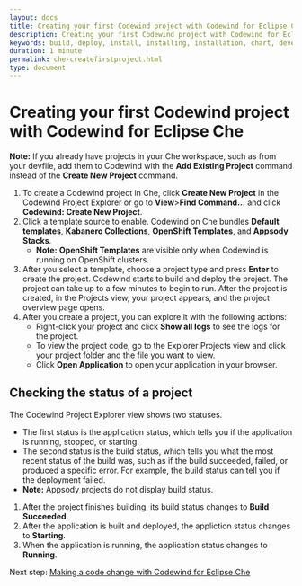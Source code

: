 ```yaml
---
layout: docs
title: Creating your first Codewind project with Codewind for Eclipse Che
description: Creating your first Codewind project with Codewind for Eclipse Che
keywords: build, deploy, install, installing, installation, chart, develop, cloud, public cloud, services, command line, cli, command, start, stop, update, open, delete, options, operation, devops
duration: 1 minute
permalink: che-createfirstproject.html
type: document
---
```


# Creating your first Codewind project with Codewind for Eclipse Che

**Note:** If you already have projects in your Che workspace, such as from your devfile, add them to Codewind with the **Add Existing Project** command instead of the **Create New Project** command.

1. To create a Codewind project in Che, click **Create New Project** in the Codewind Project Explorer or go to **View**>**Find Command...** and click **Codewind: Create New Project**.
2. Click a template source to enable. Codewind on Che bundles **Default templates**, **Kabanero Collections**, **OpenShift Templates**, and **Appsody Stacks**.
   - **Note:** **OpenShift Templates** are visible only when Codewind is running on OpenShift clusters.
3. After you select a template, choose a project type and press **Enter** to create the project. Codewind starts to build and deploy the project. The project can take up to a few minutes to begin to run. After the project is created, in the Projects view, your project appears, and the project overview page opens.
4. After you create a project, you can explore it with the following actions:
   - Right-click your project and click **Show all logs** to see the logs for the project.
   - To view the project code, go to the Explorer Projects view and click your project folder and the file you want to view.
   - Click **Open Application** to open your application in your browser.

## Checking the status of a project
The Codewind Project Explorer view shows two statuses.
- The first status is the application status, which tells you if the application is running, stopped, or starting.
- The second status is the build status, which tells you what the most recent status of the build was, such as if the build succeeded, failed, or produced a specific error. For example, the build status can tell you if the deployment failed.
- **Note:** Appsody projects do not display build status.

1. After the project finishes building, its build status changes to **Build Succeeded**.
2. After the application is built and deployed, the appliction status changes to **Starting**.
3. When the application is running, the application status changes to **Running**.

Next step: [Making a code change with Codewind for Eclipse Che](che-codechange.html)
